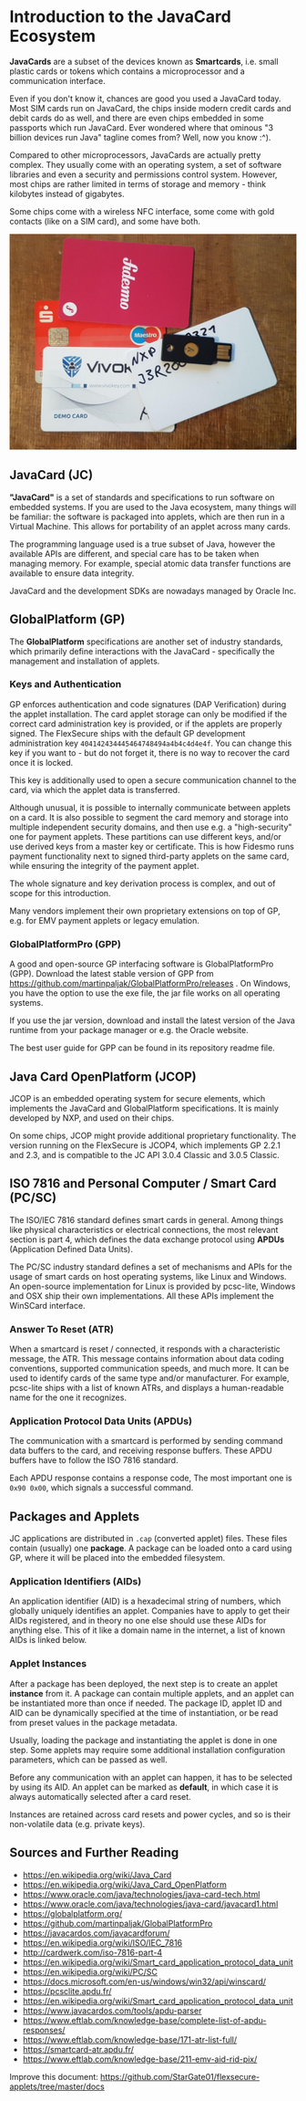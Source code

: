 # Introduction to the JavaCard Ecosystem

**JavaCards** are a subset of the devices known as **Smartcards**, i.e. small plastic cards or tokens which contains a microprocessor and a communication interface.

Even if you don't know it, chances are good you used a JavaCard today. Most SIM cards run on JavaCard, the chips inside modern credit cards and debit cards do as well, and there are even chips embedded in some passports which run JavaCard. Ever wondered where that ominous "3 billion devices run Java" tagline comes from? Well, now you know :^).

Compared to other microprocessors, JavaCards are actually pretty complex. They usually come with an operating system, a set of software libraries and even a security and permissions control system. However, most chips are rather limited in terms of storage and memory - think kilobytes instead of gigabytes.

Some chips come with a wireless NFC interface, some come with gold contacts (like on a SIM card), and some have both.

![](img/javacards.jpeg)

## JavaCard (JC)

**"JavaCard"** is a set of standards and specifications to run software on embedded systems. If you are used to the Java ecosystem, many things will be familiar: the software is packaged into applets, which are then run in a Virtual Machine. This allows for portability of an applet across many cards.

The programming language used is a true subset of Java, however the available APIs are different, and special care has to be taken when managing memory. For example, special atomic data transfer functions are available to ensure data integrity.

JavaCard and the development SDKs are nowadays managed by Oracle Inc.

## GlobalPlatform (GP)

The **GlobalPlatform** specifications are another set of industry standards, which primarily define interactions with the JavaCard - specifically the management and installation of applets.

### Keys and Authentication

GP enforces authentication and code signatures (DAP Verification) during the applet installation. The card applet storage can only be modified if the correct card administration key is provided, or if the applets are properly signed. The FlexSecure ships with the default GP development administration key `404142434445464748494a4b4c4d4e4f`. You can change this key if you want to - but do not forget it, there is no way to recover the card once it is locked.

This key is additionally used to open a secure communication channel to the card, via which the applet data is transferred.

Although unusual, it is possible to internally communicate between applets on a card. It is also possible to segment the card memory and storage into multiple independent security domains, and then use e.g. a "high-security" one for payment applets. These partitions can use different keys, and/or use derived keys from a master key or certificate. This is how Fidesmo runs payment functionality next to signed third-party applets on the same card, while ensuring the integrity of the payment applet.

The whole signature and key derivation process is complex, and out of scope for this introduction.

Many vendors implement their own proprietary extensions on top of GP, e.g. for EMV payment applets or legacy emulation.

### GlobalPlatformPro (GPP)

A good and open-source GP interfacing software is GlobalPlatformPro (GPP). Download the latest stable version of GPP from https://github.com/martinpaljak/GlobalPlatformPro/releases . On Windows, you have the option to use the exe file, the jar file works on all operating systems.

If you use the jar version, download and install the latest version of the Java runtime from your package manager or e.g. the Oracle website.

The best user guide for GPP can be found in its repository readme file.

## Java Card OpenPlatform (JCOP)

JCOP is an embedded operating system for secure elements, which implements the JavaCard and GlobalPlatform specifications. It is mainly developed by NXP, and used on their chips.

On some chips, JCOP might provide additional proprietary functionality. The version running on the FlexSecure is JCOP4, which implements GP 2.2.1 and 2.3, and is compatible to the JC API 3.0.4 Classic and 3.0.5 Classic.

## ISO 7816 and Personal Computer / Smart Card (PC/SC)

The ISO/IEC 7816 standard defines smart cards in general. Among things like physical characteristics or electrical connections, the most relevant section is part 4, which defines the data exchange protocol using **APDUs** (Application Defined Data Units).

The PC/SC industry standard defines a set of mechanisms and APIs for the usage of smart cards on host operating systems, like Linux and Windows. An open-source implementation for Linux is provided by pcsc-lite, Windows and OSX ship their own implementations. All these APIs implement the WinSCard interface.

### Answer To Reset (ATR)

When a smartcard is reset / connected, it responds with a characteristic message, the ATR. This message contains information about data coding conventions, supported communication speeds, and much more. It can be used to identify cards of the same type and/or manufacturer. For example, pcsc-lite ships with a list of known ATRs, and displays a human-readable name for the one it recognizes.

### Application Protocol Data Units (APDUs)

The communication with a smartcard is performed by sending command data buffers to the card, and receiving response buffers. These APDU buffers have to follow the ISO 7816 standard.

Each APDU response contains a response code, The most important one is `0x90 0x00`, which signals a successful command.

## Packages and Applets

JC applications are distributed in `.cap` (converted applet) files. These files contain (usually) one **package**. A package can be loaded onto a card using GP, where it will be placed into the embedded filesystem.

### Application Identifiers (AIDs)

An application identifier (AID) is a hexadecimal string of numbers, which globally uniquely identifies an applet. Companies have to apply to get their AIDs registered, and in theory no one else should use these AIDs for anything else. This of it like a domain name in the internet, a list of known AIDs is linked below.

### Applet Instances

After a package has been deployed, the next step is to create an applet **instance** from it. A package can contain multiple applets, and an applet can be instantiated more than once if needed. The package ID, applet ID and AID can be dynamically specified at the time of instantiation, or be read from preset values in the package metadata.

Usually, loading the package and instantiating the applet is done in one step. Some applets may require some additional installation configuration parameters, which can be passed as well.

Before any communication with an applet can happen, it has to be selected by using its AID. An applet can be marked as **default**, in which case it is always automatically selected after a card reset.

Instances are retained across card resets and power cycles, and so is their non-volatile data (e.g. private keys).

## Sources and Further Reading

- https://en.wikipedia.org/wiki/Java_Card
- https://en.wikipedia.org/wiki/Java_Card_OpenPlatform
- https://www.oracle.com/java/technologies/java-card-tech.html
- https://www.oracle.com/java/technologies/java-card/javacard1.html
- https://globalplatform.org/
- https://github.com/martinpaljak/GlobalPlatformPro
- https://javacardos.com/javacardforum/
- https://en.wikipedia.org/wiki/ISO/IEC_7816
- http://cardwerk.com/iso-7816-part-4
- https://en.wikipedia.org/wiki/Smart_card_application_protocol_data_unit
- https://en.wikipedia.org/wiki/PC/SC
- https://docs.microsoft.com/en-us/windows/win32/api/winscard/
- https://pcsclite.apdu.fr/
- https://en.wikipedia.org/wiki/Smart_card_application_protocol_data_unit
- https://www.javacardos.com/tools/apdu-parser
- https://www.eftlab.com/knowledge-base/complete-list-of-apdu-responses/
- https://www.eftlab.com/knowledge-base/171-atr-list-full/
- https://smartcard-atr.apdu.fr/
- https://www.eftlab.com/knowledge-base/211-emv-aid-rid-pix/

Improve this document: https://github.com/StarGate01/flexsecure-applets/tree/master/docs